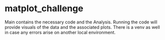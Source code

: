 # matplot_challenge

Main contains the necessary code and the Analysis. Running the code will provide visuals of the data and the associated plots. There is a venv as well in case any errors arise on another local environment.
